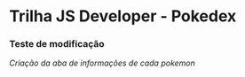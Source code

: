 # Trilha JS Developer - Pokedex

### Teste de modificação 
*Criação da aba de informações de cada pokemon*